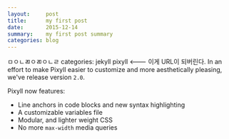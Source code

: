 ```yaml
---
layout:     post
title:      my first post
date:       2015-12-14
summary:    my first post summary
categories: blog
---
```


ㅁㅇㄴㄻㅇㄻㅇㄴㄹ
categories: jekyll pixyll  <--- 이게 URL이 되버린다.
In an effort to make Pixyll easier to customize and more aesthetically pleasing, we've release version `2.0`.

Pixyll now features:

* Line anchors in code blocks and new syntax highlighting
* A customizable variables file
* Modular, and lighter weight CSS
* No more `max-width` media queries 